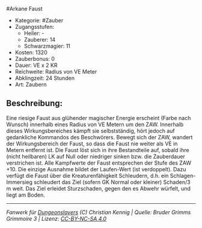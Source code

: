 #Arkane Faust  
- Kategorie: #Zauber  
- Zugangsstufen:  
  - Heiler: -  
  - Zauberer: 14  
  - Schwarzmagier: 11  
- Kosten: 1320  
- Zauberbonus: 0  
- Dauer: VE x 2 KR  
- Reichweite: Radius von VE Meter  
- Abklingzeit: 24 Stunden  
- Art: Zaubern     

## Beschreibung:
Eine riesige Faust aus glühender magischer Energie erscheint (Farbe nach Wunsch) innerhalb eines Radius von VE Metern um den ZAW. Innerhalb dieses Wirkungsbereiches kämpft sie selbstständig, hört jedoch auf gedankliche Kommandos des Beschwörers. Bewegt sich der ZAW, wandert der Wirkungsbereich der Faust, so dass die Faust nie weiter als VE in Metern entfernt ist. Die Faust löst sich in ihre Bestandteile auf, sobald ihre (nicht heilbaren) LK auf Null oder niedriger sinken bzw. die Zauberdauer verstrichen ist. Alle Kampfwerte der Faust entsprechen der Stufe des ZAW +10. Die einzige Ausnahme bildet der Laufen-Wert (ist verdoppelt). Dazu verfügt die Faust über die Kreaturenfähigkeit Schleudern, d.h. ein Schlagen-Immersieg schleudert das Ziel (sofern GK Normal oder kleiner) Schaden/3 m weit. Das Ziel erleidet Sturzschaden, gegen den es Abwehr würfelt, und liegt am Boden.


___
*Fanwerk für [Dungeonslayers](https://www.dungeonslayers.net/) (C) Christian Kennig | Quelle: Bruder Grimms Grimmoire 3 | Lizenz: [CC-BY-NC-SA 4.0](https://creativecommons.org/licenses/by-nc-sa/4.0/deed.de)*